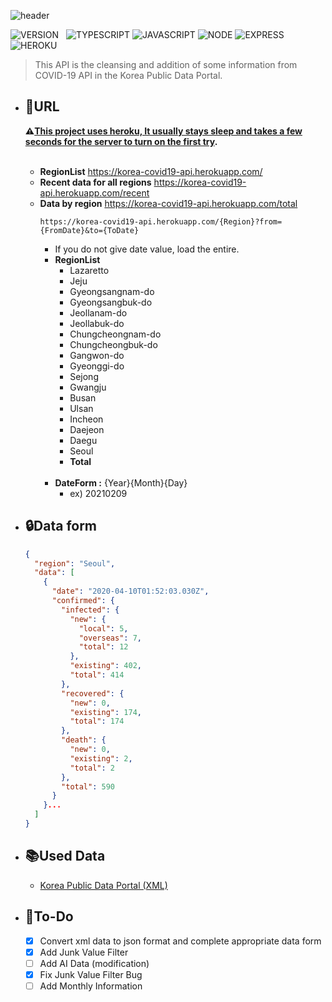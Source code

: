 ![header](https://capsule-render.vercel.app/api?type=rect&color=gradient&height=100&section=header&text=COVID-19%20API&fontSize=30&fontAlign=50&fontAlignY=50)

![VERSION](https://img.shields.io/badge/version-1.1.3-C76C30?style=flat-square)&nbsp;&nbsp;&nbsp;![TYPESCRIPT](https://img.shields.io/badge/Typescript-3178c6?style=flat-square&logo=typescript&logoColor=white) ![JAVASCRIPT](https://img.shields.io/badge/Javascript-F7DF1E?style=flat-square&logo=Javascript&logoColor=black) ![NODE](https://img.shields.io/badge/Node.js-339933?style=flat-square&logo=Node.js&logoColor=white) ![EXPRESS](https://img.shields.io/badge/Express-4C4C4C?style=flat-square&logo=Express&logoColor=white) ![HEROKU](https://img.shields.io/badge/Heroku-430098?style=flat-square&logo=Heroku&logoColor=white)

> This API is the cleansing and addition of some information from COVID-19 API in the Korea Public Data Portal. <br>

- ## :bookmark:URL
  **:warning:<U>This project uses heroku, It usually stays sleep and takes a few seconds for the server to turn on the first try</U>.**<br><br>
  - **RegionList**
    https://korea-covid19-api.herokuapp.com/
  - **Recent data for all regions**
    https://korea-covid19-api.herokuapp.com/recent
  - **Data by region**
    https://korea-covid19-api.herokuapp.com/total
    ```
    https://korea-covid19-api.herokuapp.com/{Region}?from={FromDate}&to={ToDate}
    ```
    - If you do not give date value, load the entire.
    - **RegionList**
      - Lazaretto
      - Jeju
      - Gyeongsangnam-do
      - Gyeongsangbuk-do
      - Jeollanam-do
      - Jeollabuk-do
      - Chungcheongnam-do
      - Chungcheongbuk-do
      - Gangwon-do
      - Gyeonggi-do
      - Sejong
      - Gwangju
      - Busan
      - Ulsan
      - Incheon
      - Daejeon
      - Daegu
      - Seoul
      - **Total**
        <br><br>
    - **DateForm :** {Year}{Month}{Day}
      - ex) 20210209
- ## :lock:Data form

  ```json
  {
    "region": "Seoul",
    "data": [
      {
        "date": "2020-04-10T01:52:03.030Z",
        "confirmed": {
          "infected": {
            "new": {
              "local": 5,
              "overseas": 7,
              "total": 12
            },
            "existing": 402,
            "total": 414
          },
          "recovered": {
            "new": 0,
            "existing": 174,
            "total": 174
          },
          "death": {
            "new": 0,
            "existing": 2,
            "total": 2
          },
          "total": 590
        }
      }...
    ]
  }
  ```

- ## :books:Used Data

  - [Korea Public Data Portal (XML)](https://www.data.go.kr/data/15043378/openapi.do)<br>

- ## :memo:To-Do
  - [x] Convert xml data to json format and complete appropriate data form<br>
  - [x] Add Junk Value Filter<br>
  - [ ] Add AI Data (modification)<br>
  - [x] Fix Junk Value Filter Bug<br>
  - [ ] Add Monthly Information<br>
